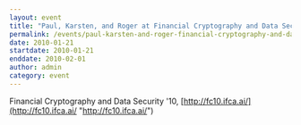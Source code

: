 ```yaml
---
layout: event
title: "Paul, Karsten, and Roger at Financial Cryptography and Data Security '10 Conference"
permalink: /events/paul-karsten-and-roger-financial-cryptography-and-data-security-10-conference
date: 2010-01-21
startdate: 2010-01-21
enddate: 2010-02-01
author: admin
category: event
---
```


Financial Cryptography and Data Security '10, [http://fc10.ifca.ai/](http://fc10.ifca.ai/ "http://fc10.ifca.ai/")

